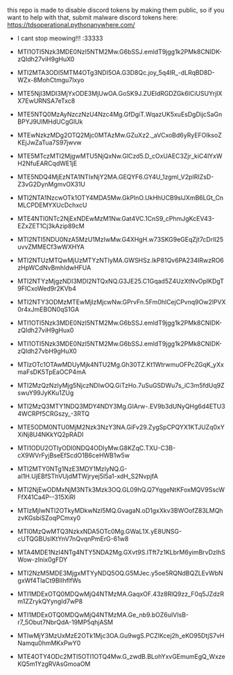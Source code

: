 this repo is made to disable discord tokens by making them public, so if you want to help with that, submit malware discord tokens here: https://tdsoperational.pythonanywhere.com/

- I cant stop meowing!!! :33333

- MTI1OTI5Nzk3MDE0NzI5NTM2Mw.G6bSSJ.emldT9jgg1k2PMk8CNIDK-zQIdh27viH9gHuX0
- MTI2MTA3ODI5MTM4OTg3NDI5OA.G3D8Qc.joy_5q4IR_-dLRqBD8D-WZx-8MohCtmgu7lxyo
- MTE5NjI3MDI3MjYxODE3MjUwOA.GoSK9J.ZUEldRGDZGk6ICiUSUYrjlXX7EwURNSA7eTxc8
- MTE5NTQ0MzAyNzczNzU4Nzc4Mg.GfDgiT.WqazUK5xuEsDgDijcSaGnBPYJ9UlMHdUCgGlUk
- MTEwNzkzMDg2OTQ2Mjc0MTAzMw.GZuXz2._aVCxoBd6yRyEFOlksoZKEjJwZaTua7S97jwvw
- MTE5MTczMTI2MjgwMTU5NjQxNw.GlCzd5.D_cOxUAEC3Zjr_kiC4lYxWH2NfuEARCqdWE1jE
- MTE5NDQ4MjEzNTA1NTIxNjY2MA.GEQYF6.GY4U_1zgml_V2pIRIZsD-Z3vG2DynMgmvOX31U
- MTI2NTA1NzcwOTk1OTY4MDA5Mw.GkPlnO.UkHhUCB9slJXmB6LGt_CnMLCPDEMYXUcDchxcU
- MTE4NTI0NTc2NjExNDEwMzM1Nw.Gat4VC.1CnS9_cPhmJgKcEV43-EZxZET1Cj3kAzip89cM
- MTI2NTI5NDU0NzA5MzU1MzIwMw.G4XHgH.w73SKG9eGEqZjt7cDrIl25uvvZMMECf3wWXHYA
- MTI2NTUzMTQwMjUzMTYzNTIyMA.GWSHSz.lkP81Qv6PA234IRwzRO6zHpWCdNvBmhIdwHFUA
- MTI2NTYzMjgzNDI3MDI2NTQxNQ.G3JE25.C1Gqad5Z4UzXtNvOplKDgT9FICxoWed9r2KVb4
- MTI2NTY3ODMzMTEwMjIzMjcwNw.GPrvFn.5Fm0hlCejCPvnq9Ow2lPVX0r4xJmEBON0qS1GA
- MTI1OTI5Nzk3MDE0NzI5NTM2Mw.G6bSSJ.emldT9jgg1k2PMk8CNIDK-zQIdh27viH9gHux0
- MTI1OTI5Nzk3MDE0NzI5NTM2Mw.G6bSSJ.emldT9jgg1k2PMk8CNIDK-zQIdh27vbH9gHuX0
- MTIzOTc1OTAwMDUyMjk4NTU2Mg.Gh30TZ.Kt1WtrwmuOFPcZGqK_yXxmaFsDK5TpEaOCP4mA
- MTI2MzQzNzIyMjg5NjczNDIwOQ.GiTzHo.7uSuGSDWu7s_iC3m5fdUq9ZswuY99JyKKu1ZUg
- MTI2MzQ3MTY1NDQ3MDY4NDY3Mg.GIArw-.EV9b3dUNyQHg6d4ETU34WCRPf5CRGszy_-3RTQ
- MTE5ODM0NTU0MjM2Nzk3NzY3NA.GiFv29.ZygSpCPQYX1KTJUZq0xYXiNj8U4NKkYQ2pRADI
- MTI1ODU2OTIyODI0NDQ4ODIyMw.G8KZqC.TXU-C3B-cX9WVrFyjBseEfScdO1B6ceHWB1w5w
- MTI2MTY0NTg1NzE3MDY1MzIyNQ.G-aI1H.UjEBfSThVUjdMTWjryej5I5a1-xdH_S2NvpjfA
- MTI2NjEwODMxNjM3NTk3Mzk3OQ.GL09hQ.Q7YqgeNtKFoxMQV9SscWFfX41Ca4P--315XiRI
- MTIzMjIwNTI2OTkyMDkwNzI5MQ.GvagaN.oD1gxXkv3BWOofZ83LMQhzvKGsbiSZoqPCmxy0
- MTI0MzQwMTQ3NzkxNDA5OTc0Mg.GWaL1X.yE8UNSG-cUTQGBUsIKtYnV7nQvqnPmErG-61w8
- MTA4MDE1NzI4NTg4NTY5NDA2Mg.GXvt9S.ITft7z1KLbrM6yimBrvDzlhSWow-zInix0gFDY
- MTI2NzM5MDE3MjgxMTYyNDQ5OQ.G5MJec.y5oe5RQNdBQZLEvWbNgxWf4TlaCt9BIIhflfWs
- MTI1MDExOTQ0MDQwMjQ4NTMzMA.GaqxOF.43z8RlQ9zz_F0q5JZdzRm1ZZrykQYyngId7wP8
- MTI1MDExOTQ0MDQwMjQ4NTMzMA.Ge_nb9.bOZ6uIVIsB-r7_5Obut7NbrQdA-19MP5qhjASM
- MTIwMjY3MzUxMzE2OTk1Mjc3OA.Gu9wgS.PCZlKcej2h_eKO95DtjS7vHNamqu0hmMKxPwY0
- MTE4OTY4ODc2MTI5OTI1OTQ4Mw.G_zwdB.BLohYxvGEmumEgQ_WxzeKQ5m1YzgRVAsGmoaOM